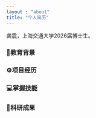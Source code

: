 ```yaml
---
layout : "about"
title: "个人简历"
---
```


龚震，上海交通大学2026届博士生。

### 🏫教育背景

### ⚙️项目经历

### 💻掌握技能

### 📎科研成果

